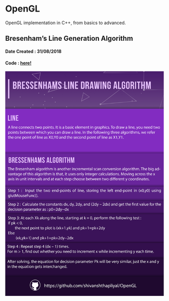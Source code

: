 # OpenGL
OpenGL implementation in C++, from basics to advanced.

## Bresenham’s Line Generation Algorithm
#### Date Created : 31/08/2018
#### Code : [here!](https://github.com/shivanshthapliyal/OpenGL/blob/master/Bresenhams%20Algorithm.cpp) <br/>
![Bresenham’s Line Generation Algorithm](/images/BresenhamLineGeneration.jpg)
